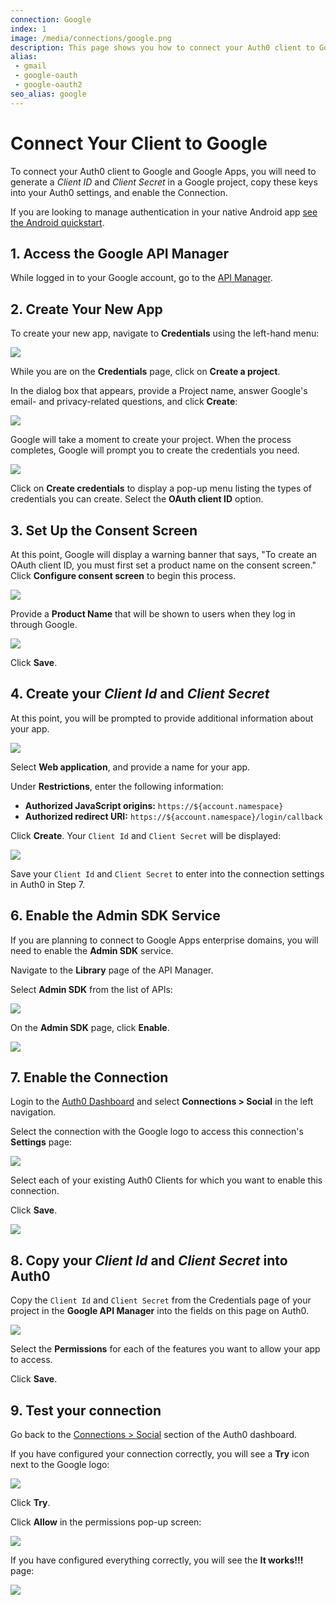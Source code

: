 ```yaml
---
connection: Google
index: 1
image: /media/connections/google.png
description: This page shows you how to connect your Auth0 client to Google. You will need to generate keys, copy these into your Auth0 settings, and enable the connection.
alias:
 - gmail
 - google-oauth
 - google-oauth2
seo_alias: google
---
```


# Connect Your Client to Google

To connect your Auth0 client to Google and Google Apps, you will need to generate a *Client ID* and *Client Secret* in a Google project, copy these keys into your Auth0 settings, and enable the Connection.

If you are looking to manage authentication in your native Android app [see the Android quickstart](/quickstart/native/android).

## 1. Access the Google API Manager

While logged in to your Google account, go to the [API Manager](https://console.developers.google.com/projectselector/apis/credentials).

## 2. Create Your New App

To create your new app, navigate to **Credentials** using the left-hand menu:

![](/media/articles/connections/social/google/credentials.png)

While you are on the **Credentials** page, click on **Create a project**.

In the dialog box that appears, provide a Project name, answer Google's email- and privacy-related questions, and click **Create**:

![](/media/articles/connections/social/google/create-new-project.png)

Google will take a moment to create your project. When the process completes, Google will prompt you to create the credentials you need.

![](/media/articles/connections/social/google/create-credentials.png)

Click on **Create credentials** to display a pop-up menu listing the types of credentials you can create. Select the **OAuth client ID** option.

## 3. Set Up the Consent Screen

At this point, Google will display a warning banner that says, "To create an OAuth client ID, you must first set a product name on the consent screen." Click **Configure consent screen** to begin this process.

![](/media/articles/connections/social/google/create-client-id.png)

Provide a **Product Name** that will be shown to users when they log in through Google.

![](/media/articles/connections/social/google/oauth-consent-screen.png)

Click **Save**.

## 4. Create your *Client Id* and *Client Secret*

At this point, you will be prompted to provide additional information about your app.

![](/media/articles/connections/social/google/create-client-id-config.png)

Select **Web application**, and provide a name for your app.

Under **Restrictions**, enter the following information:

* **Authorized JavaScript origins:** `https://${account.namespace}`
* **Authorized redirect URI:** `https://${account.namespace}/login/callback`

Click **Create**. Your `Client Id` and `Client Secret` will be displayed:

![](/media/articles/connections/social/google/oauth-client-info.png)

Save your `Client Id` and `Client Secret` to enter into the connection settings in Auth0 in Step 7.

## 6. Enable the Admin SDK Service

If you are planning to connect to Google Apps enterprise domains, you will need to enable the **Admin SDK** service.

Navigate to the **Library** page of the API Manager.

Select **Admin SDK** from the list of APIs:

![](/media/articles/connections/social/google/api-manager-library.png)

On the **Admin SDK** page, click **Enable**.

![](/media/articles/connections/social/google/enable-admin-sdk.png)

## 7. Enable the Connection

Login to the [Auth0 Dashboard](${manage_url}) and select **Connections > Social** in the left navigation.

Select the connection with the Google logo to access this connection's **Settings** page:

![](/media/articles/connections/social/google/goog-settings.png)

Select each of your existing Auth0 Clients for which you want to enable this connection.

Click **Save**.

![](/media/articles/connections/social/google/goog-api-aoth0-apps.png)

## 8. Copy your *Client Id* and *Client Secret* into Auth0

Copy the `Client Id` and `Client Secret` from the Credentials page of your project in the **Google API Manager** into the fields on this page on Auth0.

![](/media/articles/connections/social/google/goog-api-aoth0-settings.png)

Select the **Permissions** for each of the features you want to allow your app to access.

Click **Save**.

## 9. Test your connection

Go back to the [Connections > Social](${manage_url}/#/conncetions/social) section of the Auth0 dashboard.

If you have configured your connection correctly, you will see a **Try** icon next to the Google logo:

![](/media/articles/connections/social/google/goog-api-trylogo.png)

Click **Try**.

Click **Allow** in the permissions pop-up screen:

![](/media/articles/connections/social/google/goog-api-permit.png)

If you have configured everything correctly, you will see the **It works!!!** page:

![](/media/articles/connections/social/google/goog-api-works.png)
